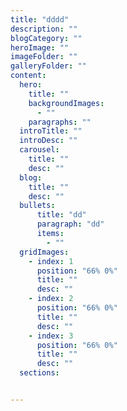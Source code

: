 ```yaml
---
title: "dddd"
description: ""
blogCategory: ""
heroImage: ""
imageFolder: ""
galleryFolder: ""
content:
  hero:
    title: ""
    backgroundImages:
      - ""
    paragraphs: ""
  introTitle: ""
  introDesc: ""
  carousel:
    title: ""
    desc: ""
  blog:
    title: ""
    desc: ""
  bullets:
      title: "dd"
      paragraph: "dd"
      items:
        - ""
  gridImages:
    - index: 1
      position: "66% 0%"
      title: ""
      desc: ""
    - index: 2
      position: "66% 0%"
      title: ""
      desc: ""
    - index: 3
      position: "66% 0%"
      title: ""
      desc: ""
  sections:


---
```

